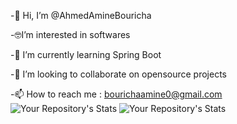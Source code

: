 -👋 Hi, I’m @AhmedAmineBouricha

-🤓I’m interested in softwares

-🌱 I’m currently learning Spring Boot

-💞 I’m looking to collaborate on opensource projects

-📫 How to reach me : bourichaamine0@gmail.com
![Your Repository's Stats](https://github-readme-stats.vercel.app/api?username=ahmedamine12&show_icons=true)
![Your Repository's Stats](https://github-readme-stats.vercel.app/api/top-langs/?username=ahmedamine12&theme=blue-green)
